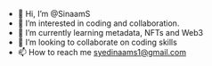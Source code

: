 - 👋 Hi, I’m @SinaamS
- 👀 I’m interested in coding and collaboration.
- 🌱 I’m currently learning metadata, NFTs and Web3
- 💞️ I’m looking to collaborate on coding skills
- 📫 How to reach me syedinaams1@gmail.com

<!---
SinaamS/SinaamS is a ✨ special ✨ repository because its `README.md` (this file) appears on your GitHub profile.
You can click the Preview link to take a look at your changes.
--->
